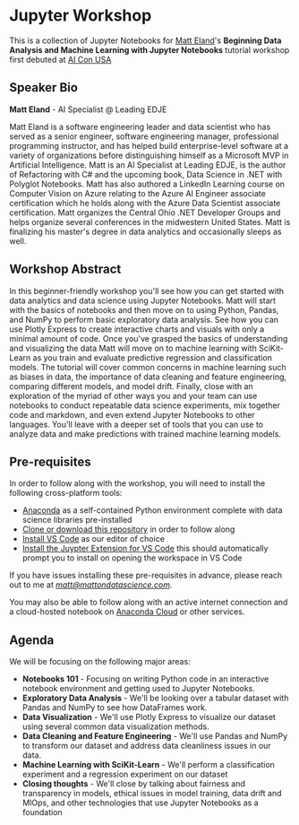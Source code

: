 # Jupyter Workshop

This is a collection of Jupyter Notebooks for [Matt Eland](https://MattEland.dev)'s **Beginning Data Analysis and Machine Learning with Jupyter Notebooks** tutorial workshop first debuted at [AI Con USA](https://aiconusa.techwell.com/)

## Speaker Bio

**Matt Eland** - AI Specialist @ Leading EDJE

Matt Eland is a software engineering leader and data scientist who has served as a senior engineer, software engineering manager, professional programming instructor, and has helped build enterprise-level software at a variety of organizations before distinguishing himself as a Microsoft MVP in Artificial Intelligence. Matt is an AI Specialist at Leading EDJE, is the author of Refactoring with C# and the upcoming book, Data Science in .NET with Polyglot Notebooks. Matt has also authored a LinkedIn Learning course on Computer Vision on Azure relating to the Azure AI Engineer associate certification which he holds along with the Azure Data Scientist associate certification. Matt organizes the Central Ohio .NET Developer Groups and helps organize several conferences in the midwestern United States. Matt is finalizing his master's degree in data analytics and occasionally sleeps as well.

## Workshop Abstract

In this beginner-friendly workshop you'll see how you can get started with data analytics and data science using Jupyter Notebooks. Matt will start with the basics of notebooks and then move on to using Python, Pandas, and NumPy to perform basic exploratory data analysis. See how you can use Plotly Express to create interactive charts and visuals with only a minimal amount of code. Once you've grasped the basics of understanding and visualizing the data Matt will move on to machine learning with SciKit-Learn as you train and evaluate predictive regression and classification models. The tutorial will cover common concerns in machine learning such as biases in data, the importance of data cleaning and feature engineering, comparing different models, and model drift. Finally, close with an exploration of the myriad of other ways you and your team can use notebooks to conduct repeatable data science experiments, mix together code and markdown, and even extend Jupyter Notebooks to other languages. You'll leave with a deeper set of tools that you can use to analyze data and make predictions with trained machine learning models.

## Pre-requisites

In order to follow along with the workshop, you will need to install the following cross-platform tools:

- [Anaconda](https://www.anaconda.com/download/success) as a self-contained Python environment complete with data science libraries pre-installed
- [Clone or download this repository](https://github.com/IntegerMan/JupyterWorkshop) in order to follow along
- [Install VS Code](https://code.visualstudio.com/) as our editor of choice
- [Install the Juypter Extension for VS Code](https://marketplace.visualstudio.com/items?itemName=ms-toolsai.jupyter) this should automatically prompt you to install on opening the workspace in VS Code

If you have issues installing these pre-requisites in advance, please reach out to me at *matt@mattondatascience.com*.

You may also be able to follow along with an active internet connection and a cloud-hosted notebook on [Anaconda Cloud](https://anaconda.cloud/) or other services.

## Agenda

We will be focusing on the following major areas:

- **Notebooks 101** - Focusing on writing Python code in an interactive notebook environment and getting used to Jupyter Notebooks.
- **Exploratory Data Analysis** - We'll be looking over a tabular dataset with Pandas and NumPy to see how DataFrames work.
- **Data Visualization** - We'll use Plotly Express to visualize our dataset using several common data visualization methods.
- **Data Cleaning and Feature Engineering** - We'll use Pandas and NumPy to transform our dataset and address data cleanliness issues in our data.
- **Machine Learning with SciKit-Learn** - We'll perform a classification experiment and a regression experiment on our dataset
- **Closing thoughts** - We'll close by talking about fairness and transparency in models, ethical issues in model training, data drift and MlOps, and other technologies that use Jupyter Notebooks as a foundation
